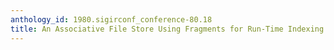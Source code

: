 ```yaml
---
anthology_id: 1980.sigirconf_conference-80.18
title: An Associative File Store Using Fragments for Run-Time Indexing and Compression
---
```

